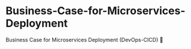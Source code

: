 # Business-Case-for-Microservices-Deployment
Business Case for Microservices Deployment (DevOps-CICD) 🚀
